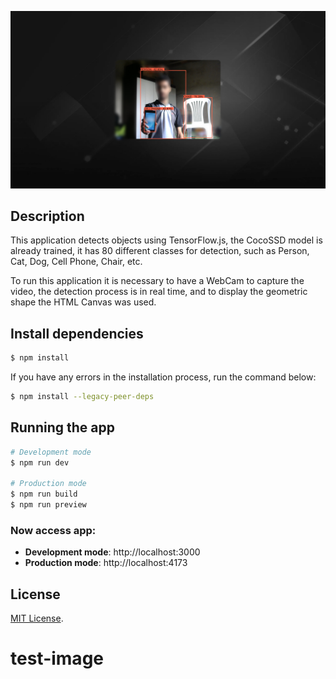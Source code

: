 <p align="center">
  <img src=".github/object-detection.jpg" alt="Nest Logo" />
</p>

## Description

This application detects objects using TensorFlow.js, the CocoSSD model is already trained, it has 80 different classes for detection, such as Person, Cat, Dog, Cell Phone, Chair, etc.

To run this application it is necessary to have a WebCam to capture the video, the detection process is in real time, and to display the geometric shape the HTML Canvas was used.

## Install dependencies

```bash
$ npm install
```

If you have any errors in the installation process, run the command below:

```bash
$ npm install --legacy-peer-deps
```

## Running the app

```bash
# Development mode
$ npm run dev

# Production mode
$ npm run build
$ npm run preview
```

### Now access app:

- **Development mode**: http://localhost:3000
- **Production mode**: http://localhost:4173

## License

[MIT License](LICENSE).
# test-image

